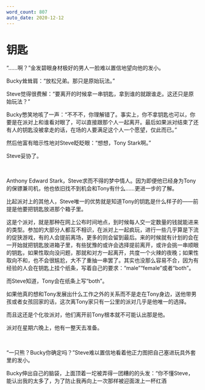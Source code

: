 ```yaml
---
word_count: 807
auto_date: 2020-12-12
---
```


# 钥匙

“……啊？”金发碧眼身材极好的男人一脸难以置信地望向他的发小。

Bucky耸耸肩：“放松兄弟。那只是原始玩法。”

Steve觉得很费解：“要离开的时候拿一串钥匙，拿到谁的就跟谁走。这还只是原始玩法？”

Bucky憋笑地咳了一声：“不不不，你理解错了。事实上，你不拿钥匙也可以，你要是在派对上和谁看对眼了，可以直接跟那个人一起离开。最后如果派对结束了还有人的钥匙没被拿走的话，在场的人要满足这个人一个愿望，仅此而已。”

然后他富有暗示性地对Steve眨眨眼：“想想，Tony Stark啊。”

Steve妥协了。

<br>

Anthony Edward Stark，Steve求而不得的梦中情人。因为即便他已经身为Tony的保镖兼司机，他也依旧找不到机会和Tony有什么……更进一步的了解。

比起派对上的其他人，Steve唯一的优势就是知道Tony的钥匙是什么样子的——前提是他要把钥匙放进那个箱子里。

这是个派对，就是那种在网上公布时间地点，到时候每人交一定数量的钱就能进来的类型。参加的大部分人都互不相识，在派对上一起疯玩，进行一些几乎算是下流的促狭游戏，有的人会提前离场，更多的则会留到最后。来的时候就有计划的会在一开始就把钥匙放进箱子里，有些犹豫的或许会选择提前离开，或许会挑一串顺眼的钥匙，如果性取向没问题，那就和对方一起离开，共度一个火辣的夜晚；如果性取向不和，也不会很尴尬，大不了重抽一串罢了。其实也没那么容易不合，因为有经验的人会在钥匙上挂个纸条，写着自己的要求：“male”“female”或者“both”。

而Steve知道，Tony会在纸条上写“both”。

如果他真的想和Tony发展出什么工作之外的关系而不是走在Tony身边，送他带男孩或者女孩回家的话，这次离Tony家只有一公里的派对几乎是他唯一的选择。

而且这还是个化妆派对，他们离开前Tony根本就不可能认出那是他。

派对在星期六晚上，他有一整天去准备。

<br>

“一只熊？Bucky你确定吗？”Steve难以置信地看着他正力图把自己塞进玩具外套里的发小。

Bucky伸出自己的脑袋，上面顶着一坨被弄得一团糟的的头发：“你不懂Steve，能认出我的太多了，为了防止我再向上一次那样被迎面泼上一杯红酒
